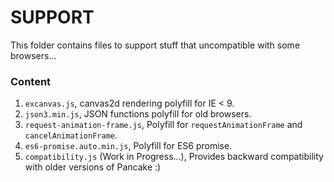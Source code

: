 # SUPPORT

This folder contains files to support stuff that uncompatible with some browsers...

### Content

1. `excanvas.js`, canvas2d rendering polyfill for IE < 9.
2. `json3.min.js`, JSON functions polyfill for old browsers.
3. `request-animation-frame.js`, Polyfill for `requestAnimationFrame` and `cancelAnimationFrame`.
4. `es6-promise.auto.min.js`, Polyfill for ES6 promise.
5. `compatibility.js` (Work in Progress...), Provides backward compatibility with older versions of Pancake :)
